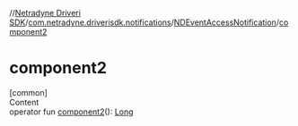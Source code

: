 //[Netradyne Driveri SDK](../../index.md)/[com.netradyne.driverisdk.notifications](../index.md)/[NDEventAccessNotification](index.md)/[component2](component2.md)



# component2  
[common]  
Content  
operator fun [component2](component2.md)(): [Long](https://kotlinlang.org/api/latest/jvm/stdlib/kotlin/-long/index.html)  



